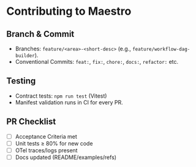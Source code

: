 # Contributing to Maestro

## Branch & Commit
- Branches: `feature/<area>-<short-desc>` (e.g., `feature/workflow-dag-builder`).
- Conventional Commits: `feat:`, `fix:`, `chore:`, `docs:`, `refactor:` etc.

## Testing
- Contract tests: `npm run test` (Vitest)
- Manifest validation runs in CI for every PR.

## PR Checklist
- [ ] Acceptance Criteria met
- [ ] Unit tests ≥ 80% for new code
- [ ] OTel traces/logs present
- [ ] Docs updated (README/examples/refs)